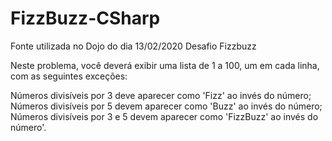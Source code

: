 # FizzBuzz-CSharp
Fonte utilizada no Dojo do dia 13/02/2020 Desafio Fizzbuzz

Neste problema, você deverá exibir uma lista de 1 a 100, um em cada linha, com as seguintes exceções:

Números divisíveis por 3 deve aparecer como 'Fizz' ao invés do número;
Números divisíveis por 5 devem aparecer como 'Buzz' ao invés do número;
Números divisíveis por 3 e 5 devem aparecer como 'FizzBuzz' ao invés do número'.
